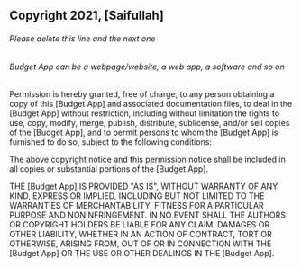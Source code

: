 ## Copyright 2021, [Saifullah]

###### Please delete this line and the next one
###### Budget App can be a webpage/website, a web app, a software and so on

Permission is hereby granted, free of charge, to any person obtaining a copy of this [Budget App] and associated documentation files, to deal in the [Budget App] without restriction, including without limitation the rights to use, copy, modify, merge, publish, distribute, sublicense, and/or sell copies of the [Budget App], and to permit persons to whom the [Budget App] is furnished to do so, subject to the following conditions:

The above copyright notice and this permission notice shall be included in all copies or substantial portions of the [Budget App].

THE [Budget App] IS PROVIDED "AS IS", WITHOUT WARRANTY OF ANY KIND, EXPRESS OR IMPLIED, INCLUDING BUT NOT LIMITED TO THE WARRANTIES OF MERCHANTABILITY, FITNESS FOR A PARTICULAR PURPOSE AND NONINFRINGEMENT. IN NO EVENT SHALL THE AUTHORS OR COPYRIGHT HOLDERS BE LIABLE FOR ANY CLAIM, DAMAGES OR OTHER LIABILITY, WHETHER IN AN ACTION OF CONTRACT, TORT OR OTHERWISE, ARISING FROM, OUT OF OR IN CONNECTION WITH THE [Budget App] OR THE USE OR OTHER DEALINGS IN THE [Budget App].

